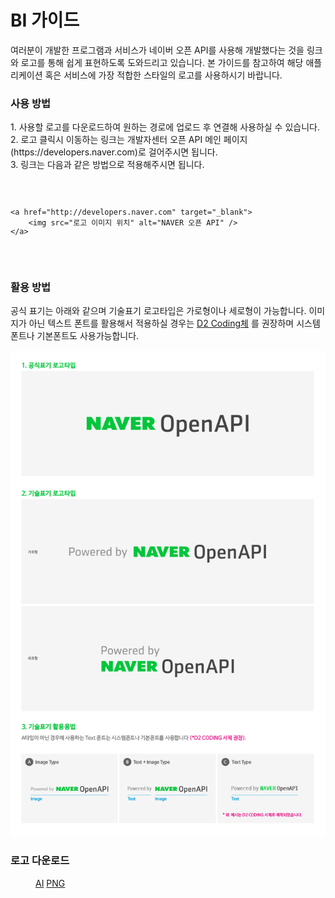 # BI 가이드

<html lang="ko">
<head>
    <title>NAVER Developers - BI 가이드</title>
</head>
<body>
<div class="con">
    <p class="p_desc">
        여러분이 개발한 프로그램과 서비스가 네이버 오픈 API를 사용해 개발했다는 것을 링크와 로고를 통해 쉽게 표현하도록 도와드리고 있습니다.
        본 가이드를 참고하여 해당 애플리케이션 혹은 서비스에 가장 적합한 스타일의 로고를 사용하시기 바랍니다.
    </p>
    <h3 class="h_sub">사용 방법</h3>
    <p class="p_desc">
        1. 사용할 로고를 다운로드하여 원하는 경로에 업로드 후 연결해 사용하실 수 있습니다.<br>
        2. 로고 클릭시 이동하는 링크는 개발자센터 오픈 API 메인 페이지(https://developers.naver.com)로 걸어주시면 됩니다.<br>
        3. 링크는 다음과 같은 방법으로 적용해주시면 됩니다.
    </p>
    <div class="code_area">
        <code>
            <pre><span class="tag">&lt;a </span><span class="atn">href</span><span class="tag">=</span><span class="atv">"http://developers.naver.com"</span> <span class="atn">target</span><span class="tag">=</span><span class="atv">"_blank"</span><span class="tag">&gt;</span><br>    <span class="tag">&lt;img </span><span class="atn">src</span><span class="tag">=</span><span class="atv">"로고 이미지 위치"</span> <span class="atn">alt</span><span class="tag">=</span><span class="atv">"NAVER 오픈 API"</span> <span class="tag">/&gt;</span><br><span class="tag">&lt;/a&gt;</span></pre>
        </code>
    </div>
    <h3 class="h_sub">활용 방법</h3>
    <p class="p_desc">
        공식 표기는 아래와 같으며 기술표기 로고타입은 가로형이나 세로형이 가능합니다.
        이미지가 아닌 텍스트 폰트를 활용해서 적용하실 경우는
        <a class="color_p2 underline" target="_blank" href="http://dev.naver.com/projects/d2coding/">D2 Coding체</a> 를
        권장하며
        시스템폰트나 기본폰트도 사용가능합니다.
    </p>
    <div class="img_area">
        <img class="img_naveridlogin_bi2_1" alt="" src="./images/bi.png">
    </div>
    <h3 class="h_sub">로고 다운로드</h3>
    <div class="bi_dl_list">
        <dl class="poweredby">
            <dd>
                <a class="btn_n" href="./downloads/AI.zip"><i class="xi-download"></i> AI</a>
                <a class="btn_n" href="./downloads/PNG.zip"><i class="xi-download"></i> PNG</a>
            </dd>
        </dl>
    </div>
</div>
</body>
</html>
